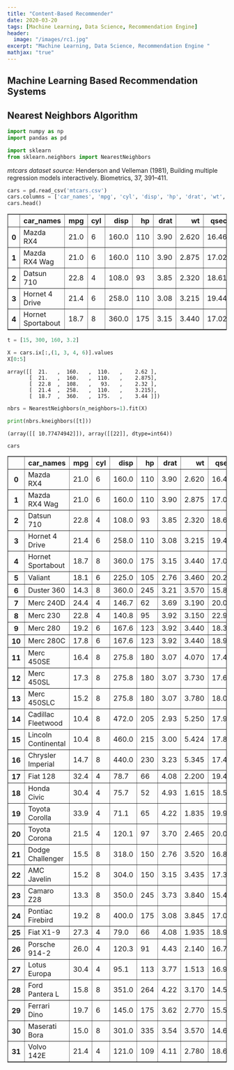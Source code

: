 ```yaml
---
title: "Content-Based Recommender"
date: 2020-03-20
tags: [Machine Learning, Data Science, Recommendation Engine]
header:
  image: "/images/rc1.jpg"
excerpt: "Machine Learning, Data Science, Recommendation Engine "
mathjax: "true"
---
```


## Machine Learning Based Recommendation Systems
## Nearest Neighbors Algorithm



```python
import numpy as np
import pandas as pd

import sklearn
from sklearn.neighbors import NearestNeighbors
```

*mtcars dataset source:* 
Henderson and Velleman (1981), Building multiple regression models interactively. Biometrics, 37, 391–411.


```python
cars = pd.read_csv('mtcars.csv')
cars.columns = ['car_names', 'mpg', 'cyl', 'disp', 'hp', 'drat', 'wt', 'qsec', 'vs', 'am', 'gear', 'carb']
cars.head()
```




<div>
<table border="1" class="dataframe">
  <thead>
    <tr style="text-align: right;">
      <th></th>
      <th>car_names</th>
      <th>mpg</th>
      <th>cyl</th>
      <th>disp</th>
      <th>hp</th>
      <th>drat</th>
      <th>wt</th>
      <th>qsec</th>
      <th>vs</th>
      <th>am</th>
      <th>gear</th>
      <th>carb</th>
    </tr>
  </thead>
  <tbody>
    <tr>
      <th>0</th>
      <td>Mazda RX4</td>
      <td>21.0</td>
      <td>6</td>
      <td>160.0</td>
      <td>110</td>
      <td>3.90</td>
      <td>2.620</td>
      <td>16.46</td>
      <td>0</td>
      <td>1</td>
      <td>4</td>
      <td>4</td>
    </tr>
    <tr>
      <th>1</th>
      <td>Mazda RX4 Wag</td>
      <td>21.0</td>
      <td>6</td>
      <td>160.0</td>
      <td>110</td>
      <td>3.90</td>
      <td>2.875</td>
      <td>17.02</td>
      <td>0</td>
      <td>1</td>
      <td>4</td>
      <td>4</td>
    </tr>
    <tr>
      <th>2</th>
      <td>Datsun 710</td>
      <td>22.8</td>
      <td>4</td>
      <td>108.0</td>
      <td>93</td>
      <td>3.85</td>
      <td>2.320</td>
      <td>18.61</td>
      <td>1</td>
      <td>1</td>
      <td>4</td>
      <td>1</td>
    </tr>
    <tr>
      <th>3</th>
      <td>Hornet 4 Drive</td>
      <td>21.4</td>
      <td>6</td>
      <td>258.0</td>
      <td>110</td>
      <td>3.08</td>
      <td>3.215</td>
      <td>19.44</td>
      <td>1</td>
      <td>0</td>
      <td>3</td>
      <td>1</td>
    </tr>
    <tr>
      <th>4</th>
      <td>Hornet Sportabout</td>
      <td>18.7</td>
      <td>8</td>
      <td>360.0</td>
      <td>175</td>
      <td>3.15</td>
      <td>3.440</td>
      <td>17.02</td>
      <td>0</td>
      <td>0</td>
      <td>3</td>
      <td>2</td>
    </tr>
  </tbody>
</table>
</div>




```python
t = [15, 300, 160, 3.2]

X = cars.ix[:,(1, 3, 4, 6)].values
X[0:5]
```




    array([[  21.   ,  160.   ,  110.   ,    2.62 ],
           [  21.   ,  160.   ,  110.   ,    2.875],
           [  22.8  ,  108.   ,   93.   ,    2.32 ],
           [  21.4  ,  258.   ,  110.   ,    3.215],
           [  18.7  ,  360.   ,  175.   ,    3.44 ]])




```python
nbrs = NearestNeighbors(n_neighbors=1).fit(X)
```


```python
print(nbrs.kneighbors([t]))
```

    (array([[ 10.77474942]]), array([[22]], dtype=int64))
    


```python
cars
```




<div>
<table border="1" class="dataframe">
  <thead>
    <tr style="text-align: right;">
      <th></th>
      <th>car_names</th>
      <th>mpg</th>
      <th>cyl</th>
      <th>disp</th>
      <th>hp</th>
      <th>drat</th>
      <th>wt</th>
      <th>qsec</th>
      <th>vs</th>
      <th>am</th>
      <th>gear</th>
      <th>carb</th>
    </tr>
  </thead>
  <tbody>
    <tr>
      <th>0</th>
      <td>Mazda RX4</td>
      <td>21.0</td>
      <td>6</td>
      <td>160.0</td>
      <td>110</td>
      <td>3.90</td>
      <td>2.620</td>
      <td>16.46</td>
      <td>0</td>
      <td>1</td>
      <td>4</td>
      <td>4</td>
    </tr>
    <tr>
      <th>1</th>
      <td>Mazda RX4 Wag</td>
      <td>21.0</td>
      <td>6</td>
      <td>160.0</td>
      <td>110</td>
      <td>3.90</td>
      <td>2.875</td>
      <td>17.02</td>
      <td>0</td>
      <td>1</td>
      <td>4</td>
      <td>4</td>
    </tr>
    <tr>
      <th>2</th>
      <td>Datsun 710</td>
      <td>22.8</td>
      <td>4</td>
      <td>108.0</td>
      <td>93</td>
      <td>3.85</td>
      <td>2.320</td>
      <td>18.61</td>
      <td>1</td>
      <td>1</td>
      <td>4</td>
      <td>1</td>
    </tr>
    <tr>
      <th>3</th>
      <td>Hornet 4 Drive</td>
      <td>21.4</td>
      <td>6</td>
      <td>258.0</td>
      <td>110</td>
      <td>3.08</td>
      <td>3.215</td>
      <td>19.44</td>
      <td>1</td>
      <td>0</td>
      <td>3</td>
      <td>1</td>
    </tr>
    <tr>
      <th>4</th>
      <td>Hornet Sportabout</td>
      <td>18.7</td>
      <td>8</td>
      <td>360.0</td>
      <td>175</td>
      <td>3.15</td>
      <td>3.440</td>
      <td>17.02</td>
      <td>0</td>
      <td>0</td>
      <td>3</td>
      <td>2</td>
    </tr>
    <tr>
      <th>5</th>
      <td>Valiant</td>
      <td>18.1</td>
      <td>6</td>
      <td>225.0</td>
      <td>105</td>
      <td>2.76</td>
      <td>3.460</td>
      <td>20.22</td>
      <td>1</td>
      <td>0</td>
      <td>3</td>
      <td>1</td>
    </tr>
    <tr>
      <th>6</th>
      <td>Duster 360</td>
      <td>14.3</td>
      <td>8</td>
      <td>360.0</td>
      <td>245</td>
      <td>3.21</td>
      <td>3.570</td>
      <td>15.84</td>
      <td>0</td>
      <td>0</td>
      <td>3</td>
      <td>4</td>
    </tr>
    <tr>
      <th>7</th>
      <td>Merc 240D</td>
      <td>24.4</td>
      <td>4</td>
      <td>146.7</td>
      <td>62</td>
      <td>3.69</td>
      <td>3.190</td>
      <td>20.00</td>
      <td>1</td>
      <td>0</td>
      <td>4</td>
      <td>2</td>
    </tr>
    <tr>
      <th>8</th>
      <td>Merc 230</td>
      <td>22.8</td>
      <td>4</td>
      <td>140.8</td>
      <td>95</td>
      <td>3.92</td>
      <td>3.150</td>
      <td>22.90</td>
      <td>1</td>
      <td>0</td>
      <td>4</td>
      <td>2</td>
    </tr>
    <tr>
      <th>9</th>
      <td>Merc 280</td>
      <td>19.2</td>
      <td>6</td>
      <td>167.6</td>
      <td>123</td>
      <td>3.92</td>
      <td>3.440</td>
      <td>18.30</td>
      <td>1</td>
      <td>0</td>
      <td>4</td>
      <td>4</td>
    </tr>
    <tr>
      <th>10</th>
      <td>Merc 280C</td>
      <td>17.8</td>
      <td>6</td>
      <td>167.6</td>
      <td>123</td>
      <td>3.92</td>
      <td>3.440</td>
      <td>18.90</td>
      <td>1</td>
      <td>0</td>
      <td>4</td>
      <td>4</td>
    </tr>
    <tr>
      <th>11</th>
      <td>Merc 450SE</td>
      <td>16.4</td>
      <td>8</td>
      <td>275.8</td>
      <td>180</td>
      <td>3.07</td>
      <td>4.070</td>
      <td>17.40</td>
      <td>0</td>
      <td>0</td>
      <td>3</td>
      <td>3</td>
    </tr>
    <tr>
      <th>12</th>
      <td>Merc 450SL</td>
      <td>17.3</td>
      <td>8</td>
      <td>275.8</td>
      <td>180</td>
      <td>3.07</td>
      <td>3.730</td>
      <td>17.60</td>
      <td>0</td>
      <td>0</td>
      <td>3</td>
      <td>3</td>
    </tr>
    <tr>
      <th>13</th>
      <td>Merc 450SLC</td>
      <td>15.2</td>
      <td>8</td>
      <td>275.8</td>
      <td>180</td>
      <td>3.07</td>
      <td>3.780</td>
      <td>18.00</td>
      <td>0</td>
      <td>0</td>
      <td>3</td>
      <td>3</td>
    </tr>
    <tr>
      <th>14</th>
      <td>Cadillac Fleetwood</td>
      <td>10.4</td>
      <td>8</td>
      <td>472.0</td>
      <td>205</td>
      <td>2.93</td>
      <td>5.250</td>
      <td>17.98</td>
      <td>0</td>
      <td>0</td>
      <td>3</td>
      <td>4</td>
    </tr>
    <tr>
      <th>15</th>
      <td>Lincoln Continental</td>
      <td>10.4</td>
      <td>8</td>
      <td>460.0</td>
      <td>215</td>
      <td>3.00</td>
      <td>5.424</td>
      <td>17.82</td>
      <td>0</td>
      <td>0</td>
      <td>3</td>
      <td>4</td>
    </tr>
    <tr>
      <th>16</th>
      <td>Chrysler Imperial</td>
      <td>14.7</td>
      <td>8</td>
      <td>440.0</td>
      <td>230</td>
      <td>3.23</td>
      <td>5.345</td>
      <td>17.42</td>
      <td>0</td>
      <td>0</td>
      <td>3</td>
      <td>4</td>
    </tr>
    <tr>
      <th>17</th>
      <td>Fiat 128</td>
      <td>32.4</td>
      <td>4</td>
      <td>78.7</td>
      <td>66</td>
      <td>4.08</td>
      <td>2.200</td>
      <td>19.47</td>
      <td>1</td>
      <td>1</td>
      <td>4</td>
      <td>1</td>
    </tr>
    <tr>
      <th>18</th>
      <td>Honda Civic</td>
      <td>30.4</td>
      <td>4</td>
      <td>75.7</td>
      <td>52</td>
      <td>4.93</td>
      <td>1.615</td>
      <td>18.52</td>
      <td>1</td>
      <td>1</td>
      <td>4</td>
      <td>2</td>
    </tr>
    <tr>
      <th>19</th>
      <td>Toyota Corolla</td>
      <td>33.9</td>
      <td>4</td>
      <td>71.1</td>
      <td>65</td>
      <td>4.22</td>
      <td>1.835</td>
      <td>19.90</td>
      <td>1</td>
      <td>1</td>
      <td>4</td>
      <td>1</td>
    </tr>
    <tr>
      <th>20</th>
      <td>Toyota Corona</td>
      <td>21.5</td>
      <td>4</td>
      <td>120.1</td>
      <td>97</td>
      <td>3.70</td>
      <td>2.465</td>
      <td>20.01</td>
      <td>1</td>
      <td>0</td>
      <td>3</td>
      <td>1</td>
    </tr>
    <tr>
      <th>21</th>
      <td>Dodge Challenger</td>
      <td>15.5</td>
      <td>8</td>
      <td>318.0</td>
      <td>150</td>
      <td>2.76</td>
      <td>3.520</td>
      <td>16.87</td>
      <td>0</td>
      <td>0</td>
      <td>3</td>
      <td>2</td>
    </tr>
    <tr>
      <th>22</th>
      <td>AMC Javelin</td>
      <td>15.2</td>
      <td>8</td>
      <td>304.0</td>
      <td>150</td>
      <td>3.15</td>
      <td>3.435</td>
      <td>17.30</td>
      <td>0</td>
      <td>0</td>
      <td>3</td>
      <td>2</td>
    </tr>
    <tr>
      <th>23</th>
      <td>Camaro Z28</td>
      <td>13.3</td>
      <td>8</td>
      <td>350.0</td>
      <td>245</td>
      <td>3.73</td>
      <td>3.840</td>
      <td>15.41</td>
      <td>0</td>
      <td>0</td>
      <td>3</td>
      <td>4</td>
    </tr>
    <tr>
      <th>24</th>
      <td>Pontiac Firebird</td>
      <td>19.2</td>
      <td>8</td>
      <td>400.0</td>
      <td>175</td>
      <td>3.08</td>
      <td>3.845</td>
      <td>17.05</td>
      <td>0</td>
      <td>0</td>
      <td>3</td>
      <td>2</td>
    </tr>
    <tr>
      <th>25</th>
      <td>Fiat X1-9</td>
      <td>27.3</td>
      <td>4</td>
      <td>79.0</td>
      <td>66</td>
      <td>4.08</td>
      <td>1.935</td>
      <td>18.90</td>
      <td>1</td>
      <td>1</td>
      <td>4</td>
      <td>1</td>
    </tr>
    <tr>
      <th>26</th>
      <td>Porsche 914-2</td>
      <td>26.0</td>
      <td>4</td>
      <td>120.3</td>
      <td>91</td>
      <td>4.43</td>
      <td>2.140</td>
      <td>16.70</td>
      <td>0</td>
      <td>1</td>
      <td>5</td>
      <td>2</td>
    </tr>
    <tr>
      <th>27</th>
      <td>Lotus Europa</td>
      <td>30.4</td>
      <td>4</td>
      <td>95.1</td>
      <td>113</td>
      <td>3.77</td>
      <td>1.513</td>
      <td>16.90</td>
      <td>1</td>
      <td>1</td>
      <td>5</td>
      <td>2</td>
    </tr>
    <tr>
      <th>28</th>
      <td>Ford Pantera L</td>
      <td>15.8</td>
      <td>8</td>
      <td>351.0</td>
      <td>264</td>
      <td>4.22</td>
      <td>3.170</td>
      <td>14.50</td>
      <td>0</td>
      <td>1</td>
      <td>5</td>
      <td>4</td>
    </tr>
    <tr>
      <th>29</th>
      <td>Ferrari Dino</td>
      <td>19.7</td>
      <td>6</td>
      <td>145.0</td>
      <td>175</td>
      <td>3.62</td>
      <td>2.770</td>
      <td>15.50</td>
      <td>0</td>
      <td>1</td>
      <td>5</td>
      <td>6</td>
    </tr>
    <tr>
      <th>30</th>
      <td>Maserati Bora</td>
      <td>15.0</td>
      <td>8</td>
      <td>301.0</td>
      <td>335</td>
      <td>3.54</td>
      <td>3.570</td>
      <td>14.60</td>
      <td>0</td>
      <td>1</td>
      <td>5</td>
      <td>8</td>
    </tr>
    <tr>
      <th>31</th>
      <td>Volvo 142E</td>
      <td>21.4</td>
      <td>4</td>
      <td>121.0</td>
      <td>109</td>
      <td>4.11</td>
      <td>2.780</td>
      <td>18.60</td>
      <td>1</td>
      <td>1</td>
      <td>4</td>
      <td>2</td>
    </tr>
  </tbody>
</table>
</div>




```python

```
